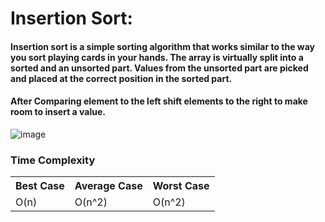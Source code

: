 # Insertion Sort:

#### Insertion sort is a simple sorting algorithm that works similar to the way you sort playing cards in your hands. The array is virtually split into a sorted and an unsorted part. Values from the unsorted part are picked and placed at the correct position in the sorted part.

#### After Comparing element to the left shift elements to the right to make room to insert a value.

![image](https://user-images.githubusercontent.com/72748315/208669378-c51f809a-c30f-484e-ba24-19f93384ee26.png)

### Time Complexity

<table>
    <tr>
        <th>Best Case</th>
        <th>Average Case</th>
        <th>Worst Case</th>
    </tr>
    <tr>
        <td>O(n)</td>
        <td>O(n^2)</td>
        <td>O(n^2)</td>
    </tr>
</table>
